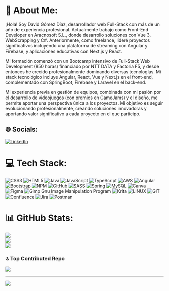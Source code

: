 # 💫 About Me:
¡Hola! Soy David Gómez Díaz, desarrollador web Full-Stack con más de un año de experiencia profesional. Actualmente trabajo como Front-End Developer en Aracnosoft S.L., donde desarrollo soluciones con Vue 3, WebScrapping y C#. Anteriormente, como freelance, lideré proyectos significativos incluyendo una plataforma de streaming con Angular y Firebase, y aplicaciones educativas con Next.js y React.

Mi formación comenzó con un Bootcamp intensivo de Full-Stack Web Development (850 horas) financiado por NTT DATA y Factoria F5, y desde entonces he crecido profesionalmente dominando diversas tecnologías. Mi stack tecnológico incluye Angular, React, Vue y Next.js en el front-end, complementado con SpringBoot, Firebase y Laravel en el back-end.

Mi experiencia previa en gestión de equipos, combinada con mi pasión por el desarrollo de videojuegos (con premios en GameJams) y el diseño, me permite aportar una perspectiva única a los proyectos. Mi objetivo es seguir evolucionando profesionalmente, creando soluciones innovadoras y aportando valor significativo a cada proyecto en el que participo.


## 🌐 Socials:
[![LinkedIn](https://img.shields.io/badge/LinkedIn-%230077B5.svg?logo=linkedin&logoColor=white)](https://linkedin.com/in/DavidGD) 

# 💻 Tech Stack:
![CSS3](https://img.shields.io/badge/css3-%231572B6.svg?style=for-the-badge&logo=css3&logoColor=white) ![HTML5](https://img.shields.io/badge/html5-%23E34F26.svg?style=for-the-badge&logo=html5&logoColor=white) ![Java](https://img.shields.io/badge/java-%23ED8B00.svg?style=for-the-badge&logo=java&logoColor=white) ![JavaScript](https://img.shields.io/badge/javascript-%23323330.svg?style=for-the-badge&logo=javascript&logoColor=%23F7DF1E) ![TypeScript](https://img.shields.io/badge/typescript-%23007ACC.svg?style=for-the-badge&logo=typescript&logoColor=white) ![AWS](https://img.shields.io/badge/AWS-%23FF9900.svg?style=for-the-badge&logo=amazon-aws&logoColor=white) ![Angular](https://img.shields.io/badge/angular-%23DD0031.svg?style=for-the-badge&logo=angular&logoColor=white) ![Bootstrap](https://img.shields.io/badge/bootstrap-%23563D7C.svg?style=for-the-badge&logo=bootstrap&logoColor=white) ![NPM](https://img.shields.io/badge/NPM-%23000000.svg?style=for-the-badge&logo=npm&logoColor=white) ![GitHub](https://img.shields.io/badge/GitHub-%23121011.svg?style=for-the-badge&logo=github&logoColor=white) ![SASS](https://img.shields.io/badge/SASS-hotpink.svg?style=for-the-badge&logo=SASS&logoColor=white) ![Spring](https://img.shields.io/badge/spring-%236DB33F.svg?style=for-the-badge&logo=spring&logoColor=white) ![MySQL](https://img.shields.io/badge/mysql-%2300f.svg?style=for-the-badge&logo=mysql&logoColor=white) ![Canva](https://img.shields.io/badge/Canva-%2300C4CC.svg?style=for-the-badge&logo=Canva&logoColor=white) 	![Figma](https://img.shields.io/badge/figma-%23F24E1E.svg?style=for-the-badge&logo=figma&logoColor=white) ![Gimp Gnu Image Manipulation Program](https://img.shields.io/badge/Gimp-657D8B?style=for-the-badge&logo=gimp&logoColor=FFFFFF) ![Krita](https://img.shields.io/badge/Krita-203759?style=for-the-badge&logo=krita&logoColor=EEF37B) ![LINUX](https://img.shields.io/badge/Linux-FCC624?style=for-the-badge&logo=linux&logoColor=black) ![GIT](https://img.shields.io/badge/Git-fc6d26?style=for-the-badge&logo=git&logoColor=white) ![Confluence](https://img.shields.io/badge/confluence-%23172BF4.svg?style=for-the-badge&logo=confluence&logoColor=white) ![Jira](https://img.shields.io/badge/jira-%230A0FFF.svg?style=for-the-badge&logo=jira&logoColor=white) ![Postman](https://img.shields.io/badge/Postman-FF6C37?style=for-the-badge&logo=postman&logoColor=white)
# 📊 GitHub Stats:
![](https://github-readme-stats.vercel.app/api?username=DirtdiverIV&theme=dark&hide_border=false&include_all_commits=false&count_private=false)<br/>
![](https://github-readme-streak-stats.herokuapp.com/?user=DirtdiverIV&theme=dark&hide_border=false)<br/>
![](https://github-readme-stats.vercel.app/api/top-langs/?username=DirtdiverIV&theme=dark&hide_border=false&include_all_commits=false&count_private=false&layout=compact)

### 🔝 Top Contributed Repo
![](https://github-contributor-stats.vercel.app/api?username=DirtdiverIV&limit=5&theme=dark&combine_all_yearly_contributions=true)

---
[![](https://visitcount.itsvg.in/api?id=DirtdiverIV&icon=0&color=0)](https://visitcount.itsvg.in)


